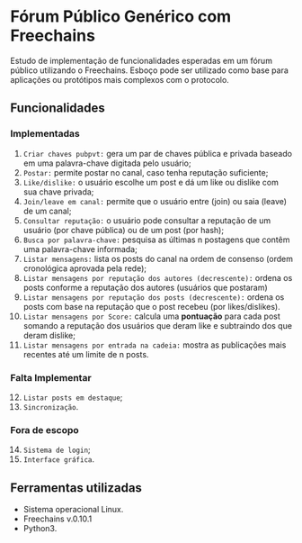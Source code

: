 # Fórum Público Genérico com Freechains

Estudo de implementação de funcionalidades esperadas em um fórum público utilizando o Freechains. Esboço pode ser utilizado como base para aplicações ou protótipos mais complexos com o protocolo.

## Funcionalidades
### Implementadas
1) `Criar chaves pubpvt:` gera um par de chaves pública e privada baseado em uma palavra-chave digitada pelo usuário;
2) `Postar:` permite postar no canal, caso tenha reputação suficiente;
4) `Like/dislike:` o usuário escolhe um post e dá um like ou dislike com sua chave privada;
5) `Join/leave em canal:` permite que o usuário entre (join) ou saia (leave) de um canal;
6) `Consultar reputação:` o usuário pode consultar a reputação de um usuário (por chave pública) ou de um post (por hash);
7) `Busca por palavra-chave:` pesquisa as últimas n postagens que contêm uma palavra-chave informada;
8) `Listar mensagens:` lista os posts do canal na ordem de consenso (ordem cronológica aprovada pela rede);
9) `Listar mensagens por reputação dos autores (decrescente):` ordena os posts conforme a reputação dos autores (usuários que postaram)
10) `Listar mensagens por reputação dos posts (decrescente):` ordena os posts com base na reputação que o post recebeu (por likes/dislikes).
11) `Listar mensagens por Score:` calcula uma **pontuação** para cada post somando a reputação dos usuários que deram like e subtraindo dos que deram dislike;
12) `Listar mensagens por entrada na cadeia:` mostra as publicações mais recentes até um limite de n posts.

### Falta Implementar
12) `Listar posts em destaque`;
13) `Sincronização`.

### Fora de escopo
14) `Sistema de login`;
15) `Interface gráfica`.

## Ferramentas utilizadas
- Sistema operacional Linux.
- Freechains v.0.10.1
- Python3.
